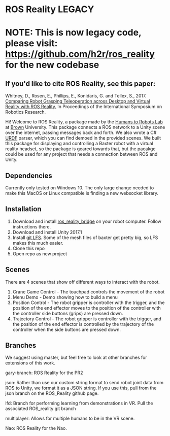 # ROS Reality LEGACY

# NOTE: This is now legacy code, please visit: https://github.com/h2r/ros_reality for the new codebase

## If you'd like to cite ROS Reality, see this paper:

Whitney, D., Rosen, E., Phillips, E., Konidaris, G. and Tellex, S., 2017. [Comparing Robot Grasping Teleoperation across Desktop and Virtual Reality with ROS Reality.](http://cs.brown.edu/people/gdk/pubs/vr_teleop.pdf) In Proceedings of the International Symposium on Robotics Research.


Hi! Welcome to ROS Reality, a package made by the [Humans to Robots Lab](http://h2r.cs.brown.edu/) at [Brown](https://en.wikipedia.org/wiki/Brown) University. This package connects a ROS network to a Unity scene over the internet, passing messages back and forth. We also wrote a C# [URDF](http://wiki.ros.org/urdf) parser, which you can find demoed in the provided scenes. We built this package for displaying and controlling a Baxter robot with a virtual reality headset, so the package is geared towards that, but the pacakge could be used for any project that needs a connection between ROS and Unity.

## Dependencies

Currently only tested on Windows 10. The only large change needed to make this MacOS or Linux compatible is finding a new websocket library.

## Installation
1. Download and install [ros_reality_bridge](https://github.com/h2r/ros_reality_bridge) on your robot computer. Follow instructions there.
2. Download and install Unity 2017.1
3. Install [git LFS](https://git-lfs.github.com/). Some of the mesh files of baxter get pretty big, so LFS makes this much easier. 
4. Clone this repo
5. Open repo as new project

## Scenes
There are 4 scenes that show off different ways to interact with the robot.
1. Crane Game Control - The touchpad controls the movement of the robot
2. Menu Demo - Demo showing how to build a menu
3. Position Control - The robot gripper is controller with the trigger, and the position of the end effector moves to the position of the controller with the controller side buttons (grips) are pressed down.
4. Trajectory Control -  The robot gripper is controller with the trigger, and the position of the end effector is controlled by the trajectory of the controller when the side buttons are pressed down.

## Branches
We suggest using master, but feel free to look at other branches for extensions of this work.

gary-branch: ROS Reality for the PR2

json: Rather than use our custom string format to send robot joint data from ROS to Unity, we format it as a JSON string. If you use this, pull from the json branch on the ROS_Reality github page.

lfd: Branch for performing learning from demonstrations in VR. Pull the associated ROS_reality git branch

multiplayer: Allows for multiple humans to be in the VR scene. 

Nao: ROS Reality for the Nao.
